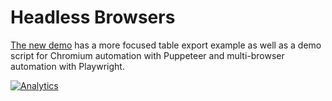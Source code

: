# Headless Browsers

[The new demo](https://docs.sheetjs.com/docs/demos/headless)
has a more focused table export example as well as a demo script for Chromium
automation with Puppeteer and multi-browser automation with Playwright.


[![Analytics](https://ga-beacon.appspot.com/UA-36810333-1/SheetJS/js-xlsx?pixel)](https://github.com/SheetJS/js-xlsx)
